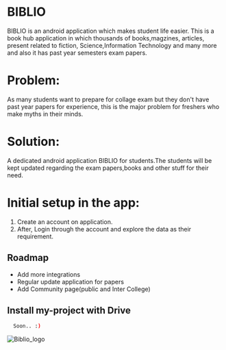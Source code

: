 
# BIBLIO

BIBLIO is an android application which makes student life easier.
This is a book hub application in which thousands of books,magzines,
articles, present related to fiction,
Science,Information Technology and many more and also it has past 
year semesters exam papers.

# Problem:

As many students want to prepare for collage exam but they don't 
have past year papers for experience, this is the major problem
for freshers who make myths in their minds.

# Solution:
A dedicated android application BIBLIO for students.The
students will be kept updated regarding the exam papers,books and 
other stuff for their need.

# Initial setup in the app:

1. Create an account on application.
2. After, Login through the account and explore the data as their requirement.


## Roadmap

- Add more integrations
- Regular update application for papers
- Add Community page(public and Inter College)

## Install my-project with Drive

```bash
  Soon.. :)
```

![Biblio_logo](https://user-images.githubusercontent.com/76419786/175754862-23b557b5-3df1-4032-89bc-a62178aee730.png)
